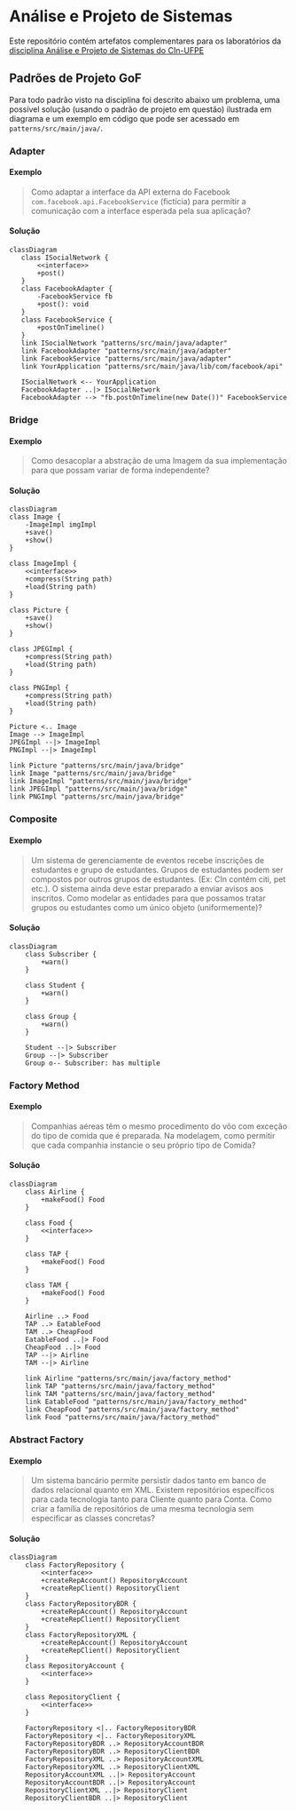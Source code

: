 Análise e Projeto de Sistemas
===

Este repositório contém artefatos complementares para os laboratórios da [disciplina Análise e Projeto de Sistemas do CIn-UFPE](www.cin.ufpe.br/~if718)

## Padrões de Projeto GoF

Para todo padrão visto na disciplina foi descrito abaixo um problema, uma possível solução (usando o padrão de projeto em questão) ilustrada em diagrama e um exemplo em código que pode ser acessado em <code>patterns/src/main/java/</code>.


### Adapter

#### Exemplo

> Como adaptar a interface da API externa do Facebook ```com.facebook.api.FacebookService``` (fictícia) para permitir a comunicação com a interface esperada pela sua aplicação?

#### Solução

 ```mermaid
 classDiagram
    class ISocialNetwork {
        <<interface>>
        +post()
    }
    class FacebookAdapter {
        -FacebookService fb
        +post(): void        
    }
    class FacebookService {
        +postOnTimeline()
    }
    link ISocialNetwork "patterns/src/main/java/adapter"
    link FacebookAdapter "patterns/src/main/java/adapter"
    link FacebookService "patterns/src/main/java/adapter"
    link YourApplication "patterns/src/main/java/lib/com/facebook/api"
    
    ISocialNetwork <-- YourApplication
    FacebookAdapter ..|> ISocialNetwork
    FacebookAdapter --> "fb.postOnTimeline(new Date())" FacebookService 
 ```


### Bridge

#### Exemplo
> Como desacoplar a abstração de uma Imagem da sua implementação para que possam variar de forma independente?

#### Solução

```mermaid
classDiagram
class Image {
    -ImageImpl imgImpl
    +save()
    +show()
}

class ImageImpl {
    <<interface>>
    +compress(String path)
    +load(String path)
}

class Picture {
    +save()
    +show()
}

class JPEGImpl {
    +compress(String path)
    +load(String path)
}

class PNGImpl {
    +compress(String path)
    +load(String path)
}

Picture <.. Image
Image --> ImageImpl
JPEGImpl --|> ImageImpl
PNGImpl --|> ImageImpl

link Picture "patterns/src/main/java/bridge"
link Image "patterns/src/main/java/bridge"
link ImageImpl "patterns/src/main/java/bridge"
link JPEGImpl "patterns/src/main/java/bridge"
link PNGImpl "patterns/src/main/java/bridge"
```


### Composite

#### Exemplo
> Um sistema de gerenciamente de eventos recebe inscrições de estudantes e grupo de estudantes. Grupos de estudantes podem ser compostos por outros grupos de estudantes. (Ex: CIn contém citi, pet etc.). O sistema ainda deve estar preparado a enviar avisos aos inscritos. Como modelar as entidades para que possamos tratar grupos ou estudantes como um único objeto (uniformemente)?

#### Solução

```mermaid
classDiagram
    class Subscriber {
        +warn()
    }

    class Student {
        +warn()
    }

    class Group {
        +warn()
    }

    Student --|> Subscriber
    Group --|> Subscriber
    Group o-- Subscriber: has multiple
```

### Factory Method

#### Exemplo
> Companhias aéreas têm o mesmo procedimento do vôo com exceção do tipo de comida que é preparada. Na modelagem, como permitir que cada companhia instancie o seu próprio tipo de Comida?

#### Solução

```mermaid
classDiagram
    class Airline {
        +makeFood() Food
    }

    class Food {
        <<interface>>
    }

    class TAP {
        +makeFood() Food
    }

    class TAM {
        +makeFood() Food
    }

    Airline ..> Food
    TAP ..> EatableFood
    TAM ..> CheapFood
    EatableFood ..|> Food
    CheapFood ..|> Food
    TAP --|> Airline
    TAM --|> Airline

    link Airline "patterns/src/main/java/factory_method"
    link TAP "patterns/src/main/java/factory_method"
    link TAM "patterns/src/main/java/factory_method"
    link EatableFood "patterns/src/main/java/factory_method"
    link CheapFood "patterns/src/main/java/factory_method"
    link Food "patterns/src/main/java/factory_method"
```

### Abstract Factory

#### Exemplo
> Um sistema bancário permite persistir dados tanto em banco de dados relacional quanto em XML. Existem repositórios específicos para cada tecnologia tanto para Cliente quanto para Conta. Como criar a família de repositórios de uma mesma tecnologia sem especificar as classes concretas?

#### Solução

```mermaid
classDiagram
    class FactoryRepository {
        <<interface>>
        +createRepAccount() RepositoryAccount
        +createRepClient() RepositoryClient
    }
    class FactoryRepositoryBDR {
        +createRepAccount() RepositoryAccount
        +createRepClient() RepositoryClient
    }
    class FactoryRepositoryXML {
        +createRepAccount() RepositoryAccount
        +createRepClient() RepositoryClient
    }
    class RepositoryAccount {
        <<interface>>
    }

    class RepositoryClient {
        <<interface>>
    }

    FactoryRepository <|.. FactoryRepositoryBDR
    FactoryRepository <|.. FactoryRepositoryXML
    FactoryRepositoryBDR ..> RepositoryAccountBDR
    FactoryRepositoryBDR ..> RepositoryClientBDR
    FactoryRepositoryXML ..> RepositoryAccountXML
    FactoryRepositoryXML ..> RepositoryClientXML
    RepositoryAccountXML ..|> RepositoryAccount
    RepositoryAccountBDR ..|> RepositoryAccount
    RepositoryClientXML ..|> RepositoryClient
    RepositoryClientBDR ..|> RepositoryClient
    


```
